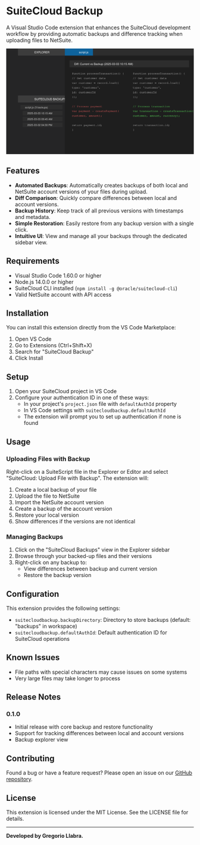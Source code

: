 # SuiteCloud Backup

A Visual Studio Code extension that enhances the SuiteCloud development workflow by providing automatic backups and difference tracking when uploading files to NetSuite.

![SuiteCloud Backup Screenshot](images/screenshot.png)

## Features

- **Automated Backups**: Automatically creates backups of both local and NetSuite account versions of your files during upload.
- **Diff Comparison**: Quickly compare differences between local and account versions.
- **Backup History**: Keep track of all previous versions with timestamps and metadata.
- **Simple Restoration**: Easily restore from any backup version with a single click.
- **Intuitive UI**: View and manage all your backups through the dedicated sidebar view.

## Requirements

- Visual Studio Code 1.60.0 or higher
- Node.js 14.0.0 or higher
- SuiteCloud CLI installed (`npm install -g @oracle/suitecloud-cli`)
- Valid NetSuite account with API access

## Installation

You can install this extension directly from the VS Code Marketplace:

1. Open VS Code
2. Go to Extensions (Ctrl+Shift+X)
3. Search for "SuiteCloud Backup"
4. Click Install

## Setup

1. Open your SuiteCloud project in VS Code
2. Configure your authentication ID in one of these ways:
   - In your project's `project.json` file with `defaultAuthId` property
   - In VS Code settings with `suitecloudbackup.defaultAuthId`
   - The extension will prompt you to set up authentication if none is found

## Usage

### Uploading Files with Backup

Right-click on a SuiteScript file in the Explorer or Editor and select "SuiteCloud: Upload File with Backup". The extension will:

1. Create a local backup of your file
2. Upload the file to NetSuite
3. Import the NetSuite account version
4. Create a backup of the account version
5. Restore your local version
6. Show differences if the versions are not identical

### Managing Backups

1. Click on the "SuiteCloud Backups" view in the Explorer sidebar
2. Browse through your backed-up files and their versions
3. Right-click on any backup to:
   - View differences between backup and current version
   - Restore the backup version

## Configuration

This extension provides the following settings:

- `suitecloudbackup.backupDirectory`: Directory to store backups (default: "backups" in workspace)
- `suitecloudbackup.defaultAuthId`: Default authentication ID for SuiteCloud operations

## Known Issues

- File paths with special characters may cause issues on some systems
- Very large files may take longer to process

## Release Notes

### 0.1.0

- Initial release with core backup and restore functionality
- Support for tracking differences between local and account versions
- Backup explorer view

## Contributing

Found a bug or have a feature request? Please open an issue on our [GitHub repository](https://github.com/Gregox01/suitecloudbackup).

## License

This extension is licensed under the MIT License. See the LICENSE file for details.

---

**Developed by Gregorio Llabra.**